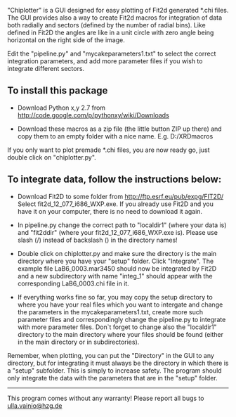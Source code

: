 "Chiplotter" is a GUI designed for easy plotting of Fit2d generated *.chi files.
The GUI provides also a way to create Fit2d macros for integration of data
both radially and sectors (defined by the number of radial bins). Like
defined in Fit2D the angles are like in a unit circle with zero angle being
horizontal on the right side of the image.

Edit the "pipeline.py" and "mycakeparameters1.txt" to select the correct
integration parameters, and add more parameter files if you wish to integrate
different sectors.

To install this package
-------------------

- Download Python x,y 2.7 from http://code.google.com/p/pythonxy/wiki/Downloads

- Download these macros as a zip file (the little button ZIP up there)
and copy them to an empty folder with a nice name. E.g. D:/XRDmacros

If you only want to plot premade *.chi files, you are now ready go, just double
click on "chiplotter.py".

To integrate data, follow the instructions below:
-------------------

- Download Fit2D to some folder from http://ftp.esrf.eu/pub/expg/FIT2D/
Select fit2d_12_077_i686_WXP.exe. If you already use Fit2D and you have it on your computer,
there is no need to download it again.

- In pipeline.py change the correct path to "localdir1" (where your data is) and "fit2ddir"
(where your fit2d_12_077_i686_WXP.exe is). Please use slash (/) instead of backslash (\) in the directory names!

- Double click on chiplotter.py and make sure the directory is the main directory
where you have your "setup" folder. Click "Integrate". The example file LaB6_0003.mar3450
should now be integrated by Fit2D and a new subdirectory with name "integ_1"
should appear with the corresponding LaB6_0003.chi file in it.

- If everything works fine so far, you may copy the setup directory to where you have your
real files which you want to intergate and change the parameters in the mycakeparameters1.txt,
create more such parameter files and correspondingly change the pipeline.py to integrate
with more parameter files. Don`t forget to change also the "localdir1" directory to the main
directory where your files should be found (either in the main directory or in subdirectories).

Remember, when plotting, you can put the "Directory" in the GUI to any directory,
but for integrating it must always be the directory in which there is a "setup" subfolder.
This is simply to increase safety. The program should only integrate the data with the parameters
that are in the "setup" folder.


-------------------
This program comes without any warranty! Please report all bugs to ulla.vainio@hzg.de
